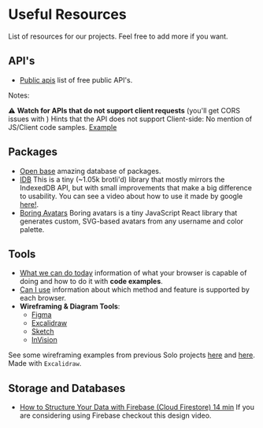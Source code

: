 # Useful Resources
List of resources for our projects. Feel free to add more if you want.


## API's

- [Public apis](https://github.com/public-apis/public-apis) list of free public API's.

Notes:

⚠️ **Watch for APIs that do not support client requests** (you'll get CORS issues with )
Hints that the API does not support Client-side: No mention of JS/Client code samples.
[Example](./API.Probably.not.Supporting.Client.Requests.jpg)

## Packages

- [Open base](https://openbase.com/) amazing database of packages.
- [IDB](https://github.com/jakearchibald/idb) This is a tiny (~1.05k brotli'd) library that mostly mirrors the IndexedDB API, but with small improvements that make a big difference to usability. You can see a video about how to use it made by google [here!](https://www.youtube.com/watch?v=VNFDoawcmNc).
- [Boring Avatars](https://www.npmjs.com/package/boring-avatars) Boring avatars is a tiny JavaScript React library that generates custom, SVG-based avatars from any username and color palette.

## Tools

 - [What we can do today](https://whatwebcando.today/) information of what your browser is capable of doing and how to do it with **code examples**.
 - [Can I use](https://caniuse.com/) information about which method and feature is supported by each browser. 
 - **Wireframing & Diagram Tools**:
   - [Figma](https://www.figma.com/)
   - [Excalidraw](https://excalidraw.com/)
   - [Sketch](https://www.sketch.com/)
   - [InVision](https://www.invisionapp.com/)

See some wireframing examples from previous Solo projects [here](./img/Solo.Diagrams.01.jpg) and [here](./img/Solo.Diagrams.02.jpg). Made with `Excalidraw`.

## Storage and Databases

- [How to Structure Your Data with Firebase (Cloud Firestore) 14 min](https://www.youtube.com/watch?v=haMOUb3KVSo) If you are considering using Firebase checkout this design video.
        